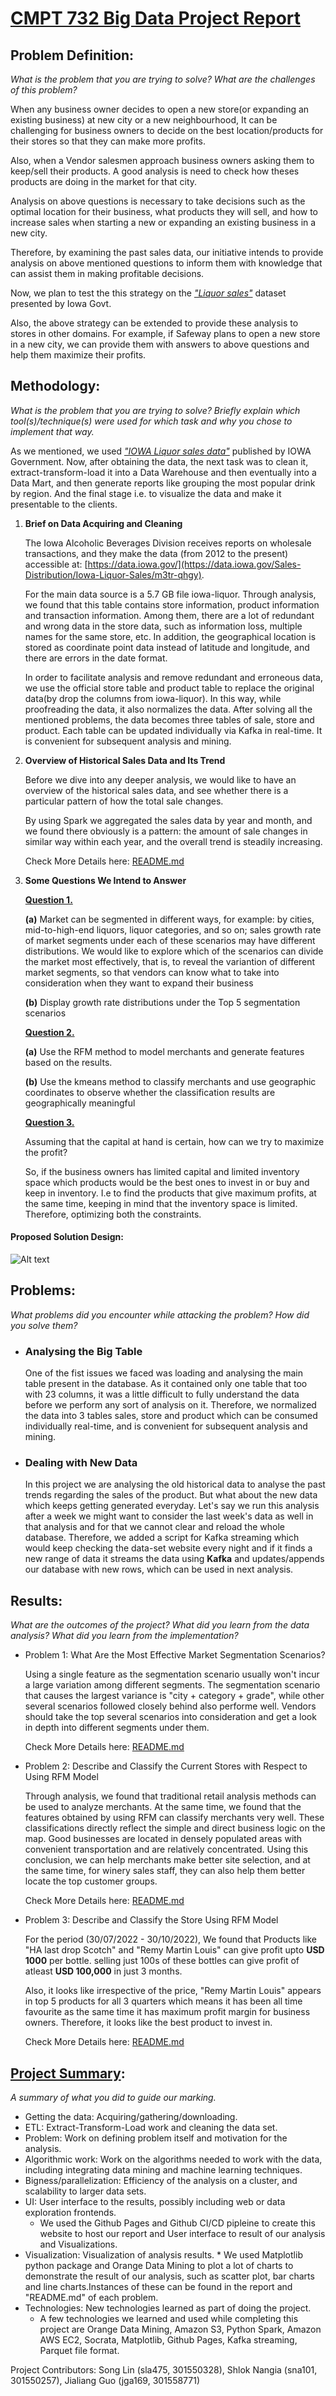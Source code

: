 # <u> CMPT 732 Big Data Project Report</u>

## Problem Definition: 
*What is the problem that you are trying to solve? What are the challenges of this problem?*


When any business owner decides to open a new store(or expanding an existing business) at new city or a new neighbourhood, It can be challenging for business owners to decide on the best location/products for their stores so that they can make more profits.

Also, when a Vendor salesmen approach business owners  asking them to keep/sell their products. A good analysis is need to check how theses products are doing in the market for that city.

Analysis on above questions is necessary to take decisions such as the optimal location for their business,  what products they will sell, and how to increase sales when starting a new or
expanding an existing business in a new city.


Therefore, by examining the past sales data, our
initiative intends to provide analysis on above mentioned questions to inform them with knowledge that can assist them in making profitable decisions.

Now, we plan to test the this strategy on the *["Liquor sales"](https://data.iowa.gov/Sales-Distribution/Iowa-Liquor-Sales/m3tr-qhgy)* dataset presented by Iowa Govt. 

Also, the above strategy can be extended to provide these analysis to stores in other domains.
For example, if Safeway plans to open a new store in a new city, we can provide them with answers to above questions and help them maximize their profits.


## Methodology: 
*What is the problem that you are trying to solve? Briefly explain which tool(s)/technique(s) were used for which task and why you chose to implement that way.*

As we mentioned, we used *["IOWA Liquor sales data"](https://data.iowa.gov/Sales-Distribution/Iowa-Liquor-Sales/m3tr-qhgy)* published by IOWA Government.
Now, after obtaining the data, the next task was to clean it, extract-transform-load it into a Data Warehouse and then eventually into a Data Mart, and then generate reports like grouping the most popular drink by region. And the final stage i.e. to visualize the data and make it presentable to the clients.

 1. **Brief on Data Acquiring and Cleaning**

    The Iowa Alcoholic Beverages Division receives reports on wholesale transactions, and they make the data (from 2012 to the present) accessible at: [https://data.iowa.gov/](https://data.iowa.gov/Sales-Distribution/Iowa-Liquor-Sales/m3tr-qhgy).

    For the main data source is a 5.7 GB file iowa-liquor. Through analysis, we found that this table contains store information, product information and transaction information. Among them, there are a lot of redundant and wrong data in the store data, such as information loss, multiple names for the same store, etc. In addition, the geographical location is stored as coordinate point data instead of latitude and longitude, and there are errors in the date format. 

    In order to facilitate analysis and remove redundant and erroneous data, we use the official store table and product table to replace the original data(by drop the columns from iowa-liquor). In this way, while proofreading the data, it also normalizes the data. After solving all the mentioned problems, the data becomes three tables of sale, store and product. Each table can be updated individually via Kafka in real-time. It is convenient for subsequent analysis and mining.

2. **Overview of Historical Sales Data and Its Trend**

    Before we dive into any deeper analysis, we would like to have an overview of the historical sales data, and see whether there is a particular pattern of how the total sale changes.

    By using Spark we aggregated the sales data by year and month, and we found there obviously is a pattern: the amount of sale changes in similar way within each year, and the overall trend is steadily increasing.

    Check More Details here: [README.md](https://pages.github.sfu.ca/sna101/3_datamen_CMPT_732_project/src/Overview_Sale_By_Month#overview-of-history-sale-data-and-its-trend)


3. **Some Questions We Intend to Answer**

    [**Question 1.**](https://pages.github.sfu.ca/sna101/3_datamen_CMPT_732_project/src/Q1_Growth_Rate#variance-of-growth-rate-under-different-market-segmentation)
    
    **(a)** Market can be segmented in different ways, for example: by cities, mid-to-high-end liquors, liquor categories, and so on; sales growth rate of market segments under each of these scenarios may have different distributions. We would like to explore which of the scenarios can divide the market most effectively, that is, to reveal the variantion of different market segments, so that vendors can know what to take into consideration when they want to expand their business

    **(b)** Display growth rate distributions under the Top 5 segmentation scenarios

    [**Question 2.**](https://pages.github.sfu.ca/sna101/3_datamen_CMPT_732_project/src/Q2_RFM_Cluster#describe-and-classify-the-store-using-rfm-model)

    **(a)** Use the RFM method to model merchants and generate features based on the results.

    **(b)** Use the kmeans method to classify merchants and use geographic coordinates to observe whether the classification results are geographically meaningful

    [**Question 3.**](https://pages.github.sfu.ca/sna101/3_datamen_CMPT_732_project/src/Q3_Optimization_problem#optimizing-profit)

     Assuming that the capital at hand is certain, how can we try to maximize the profit? 

    So, if the business owners has limited capital and limited inventory space which products would be the best ones to invest in or buy and keep in inventory. I.e to find the products that give maximum profits, at the same time, keeping in mind that the inventory space is limited. Therefore, optimizing both the constraints.



#### Proposed Solution Design:
![Alt text](./project_design.png)


## Problems: 
*What problems did you encounter while attacking the problem? How did you solve them?*

- ### Analysing the Big Table
    One of the fist issues we faced was loading and analysing the main table present in the database. As it contained only one table that too with 23 columns, it was a little difficult to fully understand the data before we perform any sort of analysis on it. Therefore, we normalized the data into 3 tables sales, store and product which can be consumed individually real-time, and is convenient for subsequent analysis and mining. 

- ### Dealing with New Data
   In this project we are analysing the old historical data to analyse the past trends regarding the sales of the product. But what about the new data which keeps getting generated everyday. Let's say we run this analysis after a week we might want to consider the last week's data as well in that analysis and for that we cannot clear and reload the whole database. Therefore, we added a script for Kafka streaming which would keep checking the data-set website every night and if it finds a new range of data it streams the data using **Kafka** and updates/appends our database with new rows, which can be used in next analysis.


## Results: 
*What are the outcomes of the project? What did you learn from the data analysis? What did you learn from the implementation?*

- Problem 1: What Are the Most Effective Market Segmentation Scenarios?

    Using a single feature as the segmentation scenario usually won't incur a large variation among different segments. The segmentation scenario that causes the largest variance is "city + category + grade", while other several scenarios followed closely behind also performe well. Vendors should take the top several scenarios into consideration and get a look in depth into different segments under them.

    Check More Details here: [README.md](https://pages.github.sfu.ca/sna101/3_datamen_CMPT_732_project/src/Q1_Growth_Rate#results)

- Problem 2: Describe and Classify the Current Stores with Respect to Using RFM Model

    Through analysis, we found that traditional retail analysis methods can be used to analyze merchants.
At the same time, we found that the features obtained by using RFM can classify merchants very well.
These classifications directly reflect the simple and direct business logic on the map. Good businesses are located in densely populated areas with convenient transportation and are relatively concentrated.
Using this conclusion, we can help merchants make better site selection, and at the same time, for winery sales staff, they can also help them better locate the top customer groups.

    Check More Details here: [README.md](https://pages.github.sfu.ca/sna101/3_datamen_CMPT_732_project/src/Q2_RFM_Cluster#result)


- Problem 3: Describe and Classify the Store Using RFM Model

    For the period (30/07/2022 - 30/10/2022), We found that Products like "HA last drop Scotch" and "Remy Martin  Louis" can give profit upto **USD 1000** per bottle. selling just 100s of these bottles can give profit of atleast **USD 100,000** in just 3 months.

    Also, it looks like irrespective of the price, "Remy Martin  Louis" appears in top 5 products for all 3 quarters which means it has been all time favourite as the same time it has maximum profit margin for business owners. Therefore, it looks like the best product to invest in.

    Check More Details here: [README.md](https://pages.github.sfu.ca/sna101/3_datamen_CMPT_732_project/src/Q3_Optimization_problem#results)




## [Project Summary](https://coursys.sfu.ca/2022fa-cmpt-732-g1/pages/ProjectSummary): 
*A summary of what you did to guide our marking.*


- Getting the data: Acquiring/gathering/downloading.
- ETL: Extract-Transform-Load work and cleaning the data set.
- Problem: Work on defining problem itself and motivation for the analysis.
- Algorithmic work: Work on the algorithms needed to work with the data, including integrating data mining and machine learning techniques.
- Bigness/parallelization: Efficiency of the analysis on a cluster, and scalability to larger data sets.
-  UI: User interface to the results, possibly including web or data exploration frontends.
      * We used the Github Pages and Github CI/CD pipleine to create this website to host our report and User interface to result of our analysis and Visualizations.
- Visualization: Visualization of analysis results.
      * We used Matplotlib python package and Orange Data Mining to plot a lot of charts to demonstrate the result of our analysis, such as scatter plot, bar charts and line charts.Instances of these can be found in the report and "README.md" of each problem.
- Technologies: New technologies learned as part of doing the project. 
    * A few technologies we learned and used while completing this project are Orange Data Mining, Amazon S3, Python Spark, Amazon AWS EC2, Socrata, Matplotlib, Github Pages, Kafka streaming, Parquet file format.


Project Contributors: Song Lin (sla475, 301550328), Shlok Nangia (sna101, 301550257), Jialiang Guo (jga169, 301558771)

